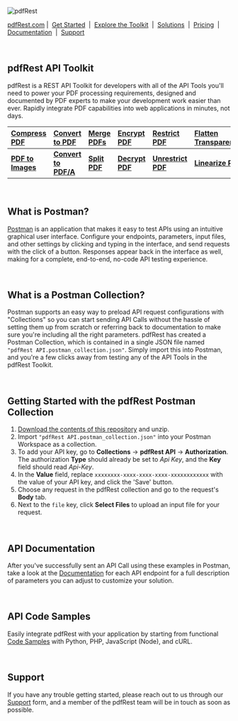 ![pdfRest](https://cms.pdfrest.com/content/images/2022/11/pdfRest_logo_tag_750_275_light_bg.png)


[pdfRest.com](https://pdfrest.com )&nbsp;|&nbsp; [Get Started](https://pdfrest.com/getstarted) &nbsp;|&nbsp; [Explore the Toolkit](https://pdfrest.com/apitoolkit) &nbsp;|&nbsp; [Solutions](https://pdfrest.com/solutions/) &nbsp;|&nbsp; [Pricing](https://pdfrest.com/pricing) &nbsp;|&nbsp; [Documentation](https://pdfrest.com/documentation.html) &nbsp;|&nbsp; [Support](https://pdfrest.com/support)

<br>

## pdfRest API Toolkit
pdfRest is a REST API Toolkit for developers with all of the API Tools you'll need to power your PDF processing requirements, designed and documented by PDF experts to make your development work easier than ever. Rapidly integrate PDF capabilities into web applications in minutes, not days. 

|[Compress PDF](https://pdfrest.com/apitoolkit/compress-pdf/) | [Convert to PDF](https://pdfrest.com/apitoolkit/convert-to-pdf/) | [Merge PDFs](https://pdfrest.com/apitoolkit/merge-pdfs/) | [Encrypt PDF](https://pdfrest.com/apitoolkit/encrypt-pdf/) | [Restrict PDF](https://pdfrest.com/apitoolkit/restrict-pdf/) | [Flatten Transparencies](https://pdfrest.com/apitoolkit/flatten-transparencies/) | [Zip Files](https://pdfrest.com/apitoolkit/zip-files/)
|:-|:-|:-|:-|:-|:-|:-|
__[PDF to Images](https://pdfrest.com/apitoolkit/pdf-to-images/)__ | __[Convert to PDF/A](https://pdfrest.com/apitoolkit/convert-to-pdfa/)__ | __[Split PDF](https://pdfrest.com/apitoolkit/split-pdf/)__ | __[Decrypt PDF](https://pdfrest.com/apitoolkit/encrypt-pdf/)__ | __[Unrestrict PDF](https://pdfrest.com/apitoolkit/restrict-pdf/)__ | __[Linearize PDF](https://pdfrest.com/apitoolkit/linearize-pdf/)__ | |

<br>

## What is Postman?
[Postman](https://www.postman.com/downloads/) is an application that makes it easy to test APIs using an intuitive graphical user interface.  Configure your endpoints, parameters, input files, and other settings by clicking and typing in the interface, and send requests with the click of a button.  Responses appear back in the interface as well, making for a complete, end-to-end, no-code API testing experience.

<br>

## What is a Postman Collection?
Postman supports an easy way to preload API request configurations with "Collections" so you can start sending API Calls without the hassle of setting them up from scratch or referring back to documentation to make sure you're including all the right parameters.  pdfRest has created a Postman Collection, which is contained in a single JSON file named `"pdfRest API.postman_collection.json"`.  Simply import this into Postman, and you're a few clicks away from testing any of the API Tools in the pdfRest Toolkit.

<br>

## Getting Started with the pdfRest Postman Collection

1. [Download the contents of this repository](https://github.com/datalogics/pdf-rest-postman-collection/archive/refs/heads/develop.zip) and unzip.
2. Import `"pdfRest API.postman_collection.json"` into your Postman Workspace as a collection.
3. To add your API key, go to **Collections** -> **pdfRest API** -> **Authorization**. The authorization **Type** should already be set to *Api Key*, and the **Key** field should read *Api-Key*.
4. In the **Value** field, replace `xxxxxxxx-xxxx-xxxx-xxxx-xxxxxxxxxxxx` with the value of your API key, and click the 'Save' button.
5. Choose any request in the pdfRest collection and go to the request's **Body** tab.
6. Next to the `file` key, click **Select Files** to upload an input file for your request.

<br>

## API Documentation
After you've successfully sent an API Call using these examples in Postman, take a look at the [Documentation](https://pdfrest.com/documentation.html) for each API endpoint for a full description of parameters you can adjust to customize your solution.

<br>

## API Code Samples
Easily integrate pdfRest with your application by starting from functional [Code Samples](https://github.com/datalogics/pdf-rest-api-samples) with Python, PHP, JavaScript (Node), and cURL.


<br>

## Support
If you have any trouble getting started, please reach out to us through our [Support](https://pdfrest.com/support) form, and a member of the pdfRest team will be in touch as soon as possible.
